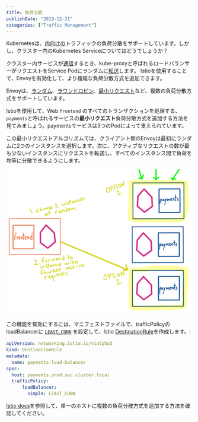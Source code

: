```yaml
---
title: 負荷分散
publishDate: "2019-12-31"
categories: ["Traffic Management"]
---
```


Kubernetesは、[内向けの](https://kubernetes.io/docs/concepts/services-networking/service/#loadbalancer)トラフィックの負荷分散をサポートしています。しかし、クラスター内のKubernetes Serviceについてはどうでしょうか？

クラスター内サービスが[通信](https://kubernetes.io/docs/concepts/services-networking/#proxy-mode-iptables)するとき、kube-proxyと呼ばれるロードバランサーがリクエストをService Podにランダムに[転送](https://cloud.google.com/kubernetes-engine/docs/concepts/network-overview#services)します。 Istioを使用することで、Envoyを有効化して、より複雑な負荷分散方式を追加できます。

Envoyは、[ランダム](https://www.envoyproxy.io/docs/envoy/latest/intro/arch_overview/upstream/load_balancing/load_balancers#random)、[ラウンドロビン](https://www.envoyproxy.io/docs/envoy/latest/intro/arch_overview/upstream/load_balancing/load_balancers#weighted-round-robin)、[最小リクエスト](https://www.envoyproxy.io/docs/envoy/latest/intro/arch_overview/upstream/load_balancing/load_balancers#weighted-least-request)など、複数の負荷分散方式をサポートしています。

Istioを使用して、Web `frontend` のすべてのトランザクションを処理する、`payments`と呼ばれるサービスの**最小リクエスト**負荷分散方式を追加する方法を見てみましょう。paymentsサービスは3つのPodによって支えられています。

この最小リクエストアルゴリズムでは、クライアント側のEnvoyは最初にランダムに2つのインスタンスを選択します。次に、アクティブなリクエストの数が最も少ないインスタンスにリクエストを転送し、すべてのインスタンス間で負荷を均等に分散できるようにします。

![load balancing](/images/lb-least-requests.png)

この機能を有効にするには、マニフェストファイルで、trafficPolicyのloadBalancerに [`LEAST_CONN`](https://istio.io/docs/reference/config/networking/v1alpha3/destination-rule/#LoadBalancerSettings-SimpleLB) を設定して、Istio [DestinationRule](https://istio.io/docs/reference/config/networking/destination-rule/)を作成します。:

```YAML
apiVersion: networking.istio.io/v1alpha3
kind: DestinationRule
metadata:
  name: payments-load-balancer
spec:
  host: payments.prod.svc.cluster.local
  trafficPolicy:
      loadBalancer:
        simple: LEAST_CONN
```

[Istio docs](https://istio.io/docs/concepts/traffic-management/#load-balancing-3-subsets)を参照して、単一のホストに複数の負荷分散方式を追加する方法を確認してください。